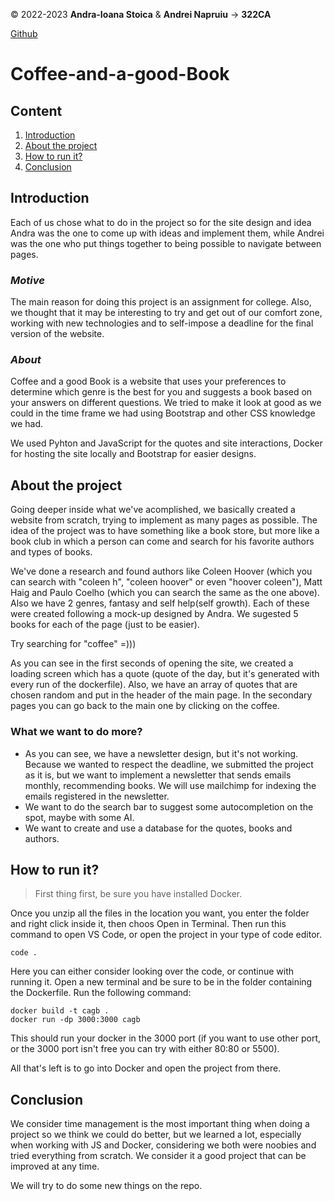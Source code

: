 &copy; 2022-2023 **Andra-Ioana Stoica** & **Andrei Napruiu** -> **322CA**

[Github](https://github.com/andreinapruiu/Coffee-and-a-good-Book)
# Coffee-and-a-good-Book

## Content
1. [Introduction](#introduction)
2. [About the project](#about-the-project)
3. [How to run it?](#how-to-run-it)
4. [Conclusion](#conclusion)

## Introduction

Each of us chose what to do in the project so for the site design and idea Andra was the one to come up with ideas and implement them, while Andrei was the one who put things together to being possible to navigate between pages.

### ***Motive***
The main reason for doing this project is an assignment for college. Also, we thought that it may be interesting to try and get out of our comfort zone, working with new technologies and to self-impose a deadline for the final version of the website.

### ***About***
Coffee and a good Book is a website that uses your preferences to determine which genre is the best for you and suggests a book based on your answers on different questions. We tried to make it look at good as we could in the time frame we had using Bootstrap and other CSS knowledge we had.

We used Pyhton and JavaScript for the quotes and site interactions, Docker for hosting the site locally and Bootstrap for easier designs.

## About the project
Going deeper inside what we've acomplished, we basically created a website from scratch, trying to implement as many pages as possible. The idea of the project was to have something like a book store, but more like a book club in which a person can come and search for his favorite authors and types of books.

We've done a research and found authors like Coleen Hoover (which you can search with "coleen h", "coleen hoover" or even "hoover coleen"), Matt Haig and Paulo Coelho (which you can search the same as the one above). Also we have 2 genres, fantasy and self help(self growth). Each of these were created following a mock-up designed by Andra. We sugested 5 books for each of the page (just to be easier).

Try searching for "coffee" =)))

As you can see in the first seconds of opening the site, we created a loading screen which has a quote (quote of the day, but it's generated with every run of the dockerfile). Also, we have an array of quotes that are chosen random and put in the header of the main page. In the secondary pages you can go back to the main one by clicking on the coffee.

### **What we want to do more?**
- As you can see, we have a newsletter design, but it's not working. Because we wanted to respect the deadline, we submitted the project as it is, but we want to implement a newsletter that sends emails monthly, recommending books. We will use mailchimp for indexing the emails registered in the newsletter.
- We want to do the search bar to suggest some autocompletion on the spot, maybe with some AI.
- We want to create and use a database for the quotes, books and authors.

## How to run it?
> First thing first, be sure you have installed Docker.

Once you unzip all the files in the location you want, you enter the folder and right click inside it, then choos Open in Terminal. Then run this command to open VS Code, or open the project in your type of code editor.

```
code .
```

Here you can either consider looking over the code, or continue with running it. Open a new terminal and be sure to be in the folder containing the Dockerfile. Run the following command:

```
docker build -t cagb .
docker run -dp 3000:3000 cagb
```

This should run your docker in the 3000 port (if you want to use other port, or the 3000 port isn't free you can try with either 80:80 or 5500).

All that's left is to go into Docker and open the project from there.

## Conclusion
We consider time management is the most important thing when doing a project so we think we could do better, but we learned a lot, especially when working with JS and Docker, considering we both were noobies and tried everything from scratch. We consider it a good project that can be improved at any time.

We will try to do some new things on the repo.